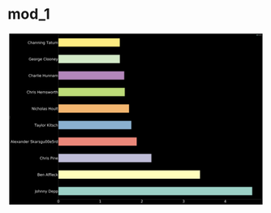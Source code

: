 # mod_1
![Plot](https://raw.githubusercontent.com/denisdunn/mod_1/master/Screen%20Shot%202019-03-29%20at%2012.52.25%20PM.png)
      
      

      
